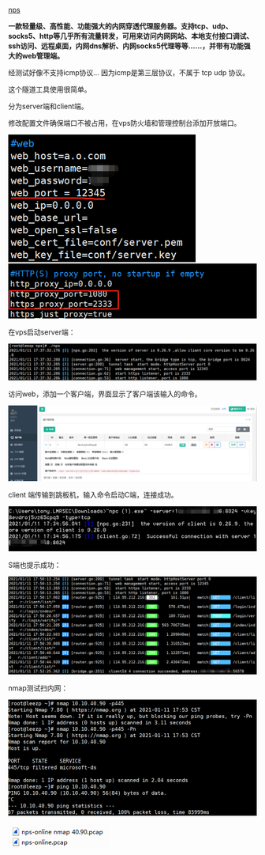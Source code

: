 
[nps](https://github.com/ehang-io/nps)

**一款轻量级、高性能、功能强大的内网穿透代理服务器。支持tcp、udp、socks5、http等几乎所有流量转发，可用来访问内网网站、本地支付接口调试、ssh访问、远程桌面，内网dns解析、内网socks5代理等等……，并带有功能强大的web管理端。**

经测试好像不支持icmp协议... 因为icmp是第三层协议，不属于 tcp udp 协议。

这个隧道工具使用很简单。

分为server端和client端。

修改配置文件确保端口不被占用，在vps防火墙和管理控制台添加开放端口。

![](images/1.jpg)
![](images/2.jpg)

在vps启动server端：

![](images/5.jpg)

访问web，添加一个客户端，界面显示了客户端该输入的命令。

![](images/3.jpg)

client 端传输到跳板机，输入命令启动C端，连接成功。

![](images/4.jpg)

S端也提示成功：

![](images/6.png)

nmap测试扫内网：

![](images/7.png)

![](images/8.jpg)

